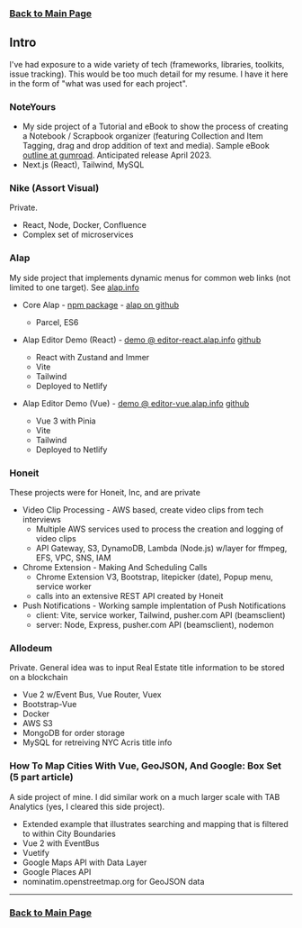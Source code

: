 ### [Back to Main Page](README.md)

## Intro

I've had exposure to a wide variety of tech (frameworks, libraries, toolkits, issue tracking). This would be too much detail for my resume. I have it here in the form of "what was used for each project".

### NoteYours

- My side project of a Tutorial and eBook to show the process of creating a Notebook / Scrapbook organizer (featuring Collection and Item Tagging, drag and drop addition of text and media). Sample eBook [outline at gumroad](https://javajoint.gumroad.com/l/NoteYours-Sample-ToC-with-notes?layout=profile). Anticipated release April 2023.
- Next.js (React), Tailwind, MySQL

### Nike (Assort Visual)

Private.

- React, Node, Docker, Confluence
- Complex set of microservices

### Alap

My side project that implements dynamic menus for common web links (not limited to one target). See [alap.info](https://alap.info/)

- Core Alap - [npm package](https://www.npmjs.com/package/alap) - [alap on github](https://github.com/DanielSmith/alap)
  - Parcel, ES6
- Alap Editor Demo (React) - [demo @ editor-react.alap.info](https://editor-react.alap.info/) [github](https://github.com/DanielSmith/alap-editor-react)

  - React with Zustand and Immer
  - Vite
  - Tailwind
  - Deployed to Netlify

- Alap Editor Demo (Vue) - [demo @ editor-vue.alap.info](https://editor-vue.alap.info/) [github](https://github.com/DanielSmith/alap-editor-vue)
  - Vue 3 with Pinia
  - Vite
  - Tailwind
  - Deployed to Netlify

### Honeit

These projects were for Honeit, Inc, and are private

- Video Clip Processing - AWS based, create video clips from tech interviews
  - Multiple AWS services used to process the creation and logging of video clips
  - API Gateway, S3, DynamoDB, Lambda (Node.js) w/layer for ffmpeg, EFS, VPC, SNS, IAM
- Chrome Extension - Making And Scheduling Calls
  - Chrome Extension V3, Bootstrap, litepicker (date), Popup menu, service worker
  - calls into an extensive REST API created by Honeit
- Push Notifications - Working sample implentation of Push Notifications
  - client: Vite, service worker, Tailwind, pusher.com API (beamsclient)
  - server: Node, Express, pusher.com API (beamsclient), nodemon

### Allodeum

Private. General idea was to input Real Estate title information to be stored on a blockchain

- Vue 2 w/Event Bus, Vue Router, Vuex
- Bootstrap-Vue
- Docker
- AWS S3
- MongoDB for order storage
- MySQL for retreiving NYC Acris title info

### How To Map Cities With Vue, GeoJSON, And Google: Box Set (5 part article)

A side project of mine. I did similar work on a much larger scale with TAB Analytics (yes, I cleared this side project).

- Extended example that illustrates searching and mapping that is filtered to within City Boundaries
- Vue 2 with EventBus
- Vuetify
- Google Maps API with Data Layer
- Google Places API
- nominatim.openstreetmap.org for GeoJSON data

---

### [Back to Main Page](README.md)
